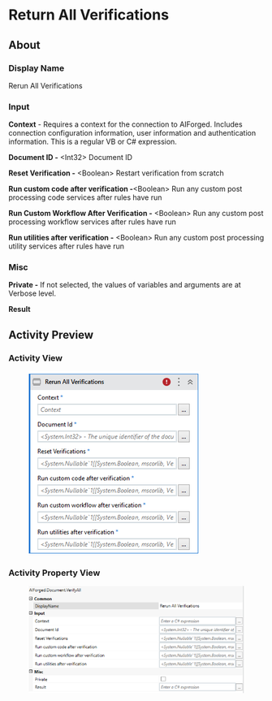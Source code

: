 # Return All Verifications

## About

### Display Name

Rerun All Verifications

### Input

**Context** - Requires a context for the connection to AIForged. Includes connection configuration information, user information and authentication information. This is a regular VB or C# expression.

**Document ID -** \<Int32> Document ID

**Reset Verification -** \<Boolean> Restart verification from scratch

**Run custom code after verification -**\<Boolean> Run any custom post processing code services after rules have run

**Run Custom Workflow After Verification -** \<Boolean> Run any custom post processing workflow services after rules have run

**Run utilities after verification -** \<Boolean> Run any custom post processing utility services after rules have run

### Misc

**Private -** If not selected, the values of variables and arguments are at Verbose level.

**Result**

## Activity Preview

### Activity View

<figure><img src="../../.gitbook/assets/image (93) (1).png" alt=""><figcaption></figcaption></figure>

### Activity Property View

<figure><img src="../../.gitbook/assets/image (102) (1).png" alt=""><figcaption></figcaption></figure>
